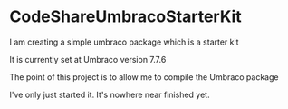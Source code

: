 # CodeShareUmbracoStarterKit

I am creating a simple umbraco package which is a starter kit

It is currently set at Umbraco version 7.7.6

The point of this project is to allow me to compile the Umbraco package

I've only just started it. It's nowhere near finished yet.

